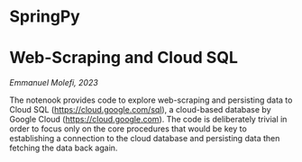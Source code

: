 # SpringPy

# Web-Scraping and Cloud SQL 

*Emmanuel Molefi, 2023*

The notenook provides code to explore web-scraping and persisting data to Cloud SQL (https://cloud.google.com/sql), a cloud-based database by Google Cloud (https://cloud.google.com). The code is deliberately trivial in order to focus only on the core procedures that would be key to establishing a connection to the cloud database and persisting data then fetching the data back again. 
